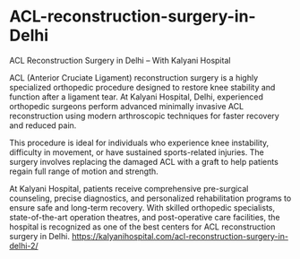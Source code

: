 # ACL-reconstruction-surgery-in-Delhi
ACL Reconstruction Surgery in Delhi – With Kalyani Hospital

ACL (Anterior Cruciate Ligament) reconstruction surgery is a highly specialized orthopedic procedure designed to restore knee stability and function after a ligament tear. At Kalyani Hospital, Delhi, experienced orthopedic surgeons perform advanced minimally invasive ACL reconstruction using modern arthroscopic techniques for faster recovery and reduced pain.

This procedure is ideal for individuals who experience knee instability, difficulty in movement, or have sustained sports-related injuries. The surgery involves replacing the damaged ACL with a graft to help patients regain full range of motion and strength.

At Kalyani Hospital, patients receive comprehensive pre-surgical counseling, precise diagnostics, and personalized rehabilitation programs to ensure safe and long-term recovery. With skilled orthopedic specialists, state-of-the-art operation theatres, and post-operative care facilities, the hospital is recognized as one of the best centers for ACL reconstruction surgery in Delhi.
https://kalyanihospital.com/acl-reconstruction-surgery-in-delhi-2/

